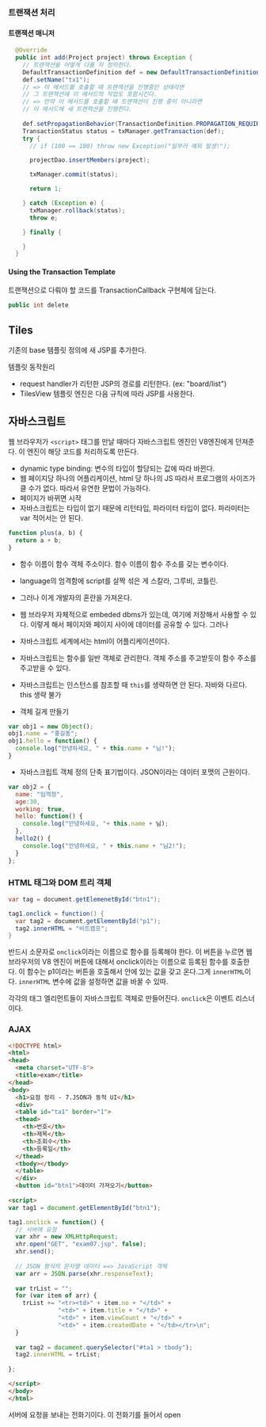 ### 트랜잭션 처리

#### 트랜잭션 매니저

```java
  @Override
  public int add(Project project) throws Exception {
    // 트랜잭션을 어떻게 다룰 지 정의한다.
    DefaultTransactionDefinition def = new DefaultTransactionDefinition();
    def.setName("tx1");
    // => 이 메서드를 호출할 때 트랜잭션을 진행중인 상태라면
    // 그 트랜잭션에 이 메서드의 작업도 포함시킨다.
    // => 만약 이 메서드를 호출할 때 트랜잭션이 진행 중이 아니라면
    // 이 메서드에 새 트랜잭션을 진행한다.
    
    def.setPropagationBehavior(TransactionDefinition.PROPAGATION_REQUIRED);
    TransactionStatus status = txManager.getTransaction(def);
    try {
      // if (100 == 100) throw new Exception("일부러 예외 발생!");

      projectDao.insertMembers(project);

      txManager.commit(status);

      return 1;

    } catch (Exception e) {
      txManager.rollback(status);
      throw e;

    } finally {

    }
  }
```





#### Using the Transaction Template

트랜잭션으로 다뤄야 할 코드를 TransactionCallback 구현체에 담는다.

```java
public int delete
```



## Tiles

기존의 base 템플릿 정의에 새 JSP를 추가한다.

템플릿 동작원리

- request handler가 리턴한 JSP의 경로를 리턴한다. (ex: "board/list")
- TilesView 템플릿 엔진은 다음 규칙에 따라 JSP를 사용한다.



## 자바스크립트

웹 브라우저가 `<script>` 태그를 만날 때마다 자바스크립트 엔진인 V8엔진에게 던져준다. 이 엔진이 해당 코드를 처리하도록 만든다. 

- dynamic type binding: 변수의 타입이 할당되는 값에 따라 바뀐다.
- 웹 페이지당 하나의 어플리케이션, html 당 하나의 JS 따라서 프로그램의 사이즈가 클 수가 없다. 따라서 유연한 문법이 가능하다. 
- 페이지가 바뀌면 시작
- 자바스크립트는 타입이 없기 때문에 리턴타입, 파라미터 타입이 없다. 파라미터는 var 적어서는 안 된다.

```js
function plus(a, b) {
  return a + b;
}
```

- 함수 이름이 함수 객체 주소이다. 함수 이름이 함수 주소를 갖는 변수이다. 
- language의 엄격함에 script를 살짝 섞은 게 스칼라, 그루비, 코틀린.
- 그러나 이게 개발자의 혼란을 가져온다. 
- 웹 브라우저 자체적으로 embeded dbms가 있는데, 여기에 저장해서 사용할 수 있다. 이렇게 해서 페이지와 페이지 사이에 데이터를 공유할 수 있다. 그러나 
- 자바스크립트 세계에서는 html이 어플리케이션이다. 
- 자바스크립트는 함수를 일반 객체로 관리한다. 객체 주소를 주고받듯이 함수 주소를 주고받을 수 있다.
- 자바스크립트는 인스턴스를 참조할 때 `this`를 생략하면 안 된다. 자바와 다르다. this 생략 불가

- 객체 길게 만들기

```js
var obj1 = new Object();
obj1.name = "홍길동";
obj1.hello = function() {
  console.log("안녕하세요, " + this.name + "님!");
}
```

- 자바스크립트 객체 정의 단축 표기법이다. JSON이라는 데이터 포맷의 근원이다.

```js
var obj2 = {
  name: "임꺽정",
  age:30,
  working: true,
  hello: function() {
    console.log("안녕하세요, "+ this.name + 님);
  },
  hello2() {
    console.log("안녕하세요, " + this.name + "님2!");
  }
};
```



### HTML 태그와 DOM 트리 객체

```java
var tag = document.getElemenetById("btn1");

tag1.onclick = function() {
  var tag2 = document.getElementById("p1");
  tag2.innerHTML = "비트캠프";
}
```

반드시 소문자로 `onclick`이라는 이름으로 함수를 등록해야 한다. 이 버튼을 누르면 웹 브라우저의 V8 엔진이 버튼에 대해서 onclick이라는 이름으로 등록된 함수를 호출한다. 이 함수는 p1이라는 버튼을 호출해서 안에 있는 값을 갖고 온다.그게 `innerHTML`이다. `innerHTML` 변수에 값을 설정하면 값을 바꿀 수 있따.

각각의 태그 엘리먼트들이 자바스크립트 객체로 만들어진다. `onclick`은 이벤트 리스너이다.



### AJAX

```html
<!DOCTYPE html>
<html>
<head>
  <meta charset="UTF-8">
  <title>exam</title>
</head>
<body>
  <h1>요점 정리 - 7.JSON과 동적 UI</h1>
  <div>
  <table id="ta1" border="1">
  <thead>
    <th>번호</th>
    <th>제목</th>
    <th>조회수</th>
    <th>등록일</th>
  </thead>
  <tbody></tbody>
  </table>
  </div>
  <button id="btn1">데이터 가져오기</button>
  
<script>
var tag1 = document.getElementById("btn1");

tag1.onclick = function() {
  // 서버에 요청
  var xhr = new XMLHttpRequest;
  xhr.open("GET", "exam07.jsp", false);
  xhr.send();
  
  // JSON 형식의 문자열 데이터 ==> JavaScript 객체
  var arr = JSON.parse(xhr.responseText);
  
  var trList = "";
  for (var item of arr) {
    trList += "<tr><td>" + item.no + "</td>" +
              "<td>" + item.title + "</td>" +
              "<td>" + item.viewCount + "</td>" +
              "<td>" + item.createdDate + "</td></tr>\n";
  }
  
  var tag2 = document.querySelector("#ta1 > tbody");
  tag2.innerHTML = trList;
  
};

</script>  
</body>
</html>
```

서버에 요청을 보내는 전화기이다. 이 전화기를 들어서  open

